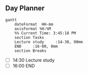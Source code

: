 ## Day Planner
```mermaid
gantt
    dateFormat  HH-mm
    axisFormat %H:%M
    %% Current Time: 3:45:18 PM
    section Tasks
    Lecture study     :14-30, 90mm
    END     :16-00, 0mm
    section Breaks

```

- [ ] 14:30 Lecture study
- [ ] 16:00 END
